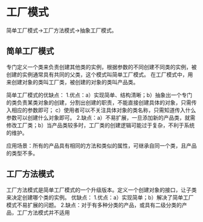 # 工厂模式
简单工厂模式->工厂方法模式->抽象工厂模式。
## 简单工厂模式
专门定义一个类来负责创建其他类的实例，根据参数的不同创建不同类的实例，被创建的实例通常具有共同的父类，这个模式叫简单工厂模式。
在工厂模式中，用来创建对象的类叫工厂类，被创建的对象的类叫产品类。
  
简单工厂模式的优缺点：
1.优点：a）实现简单、结构清晰；b）抽象出一个专门的类负责某类对象的创建，分割出创建的职责，不能直接创建具体的对象，只需传入相应的参数即可；
c）使用者可以不关注具体对象的类名称，只需知道传入什么参数可以创建什么对象即可。
2.缺点：a）不易扩展，一旦添加新的产品类，就需修改工厂类；b）当产品类较多时，工厂类的创建逻辑可能过于复杂，不利于系统的维护。

应用场景：所有的产品具有相同的方法和类似的属性，可继承自同一个类，且产品的类型不多。

## 工厂方法模式
工厂方法模式是简单工厂模式的一个升级版本。定义一个创建对象的接口，让子类来决定创建哪个类的实例。
优缺点：
1.优点：a）实现简单；b）解决了简单工厂模式不易扩展的问题。
2.缺点：对于有多种分类的产品，或具有二级分类的产品，工厂方法模式并不适用
